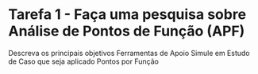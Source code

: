 # Tarefa 1 - Faça uma pesquisa sobre Análise de Pontos de Função (APF)

Descreva os principais objetivos
Ferramentas de Apoio
Simule em Estudo de Caso que seja aplicado Pontos por Função
